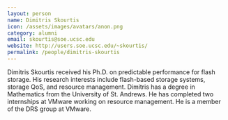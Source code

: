 ```yaml
---
layout: person
name: Dimitris Skourtis
icon: /assets/images/avatars/anon.png
category: alumni
email: skourtis@soe.ucsc.edu
website: http://users.soe.ucsc.edu/~skourtis/
permalink: /people/dimitris-skourtis
---
```


Dimitris Skourtis received his Ph.D. on predictable performance for flash
storage. His research interests include flash-based storage systems, storage
QoS, and resource management. Dimitris has a degree in Mathematics from the
University of St. Andrews. He has completed two internships at VMware working
on resource management. He is a member of the DRS group at VMware.
